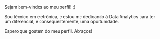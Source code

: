 Sejam bem-vindos ao meu perfil! ;)

Sou técnico em eletrônica, e estou me dedicando à Data Analytics para ter um diferencial, e consequentemente, uma oportunidade.

Espero que gostem do meu perfil. Abraços!

<!---
blue1050d/blue1050d is a ✨ special ✨ repository because its `README.md` (this file) appears on your GitHub profile.
You can click the Preview link to take a look at your changes.
--->
